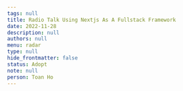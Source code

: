 ```yaml
---
tags: null
title: Radio Talk Using Nextjs As A Fullstack Framework
date: 2022-11-28
description: null
authors: null
menu: radar
type: null
hide_frontmatter: false
status: Adopt
note: null
person: Toan Ho
---
```


